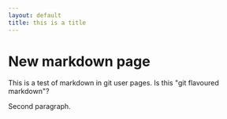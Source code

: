 ```yaml
---
layout: default
title: this is a title
---
```


# New markdown page #

This is a test of markdown in git user pages.
Is this "git flavoured markdown"?

Second paragraph.
